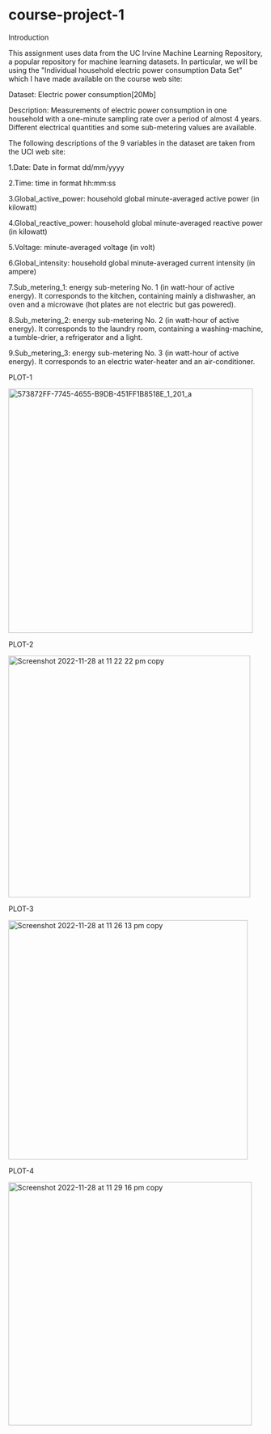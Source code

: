 # course-project-1

Introduction

This assignment uses data from the UC Irvine Machine Learning Repository, a popular repository for machine learning datasets. In particular, we will be using the "Individual household electric power consumption Data Set" which I have made available on the course web site:

Dataset: Electric power consumption[20Mb]

Description: Measurements of electric power consumption in one household with a one-minute sampling rate over a period of almost 4 years. Different electrical quantities and some sub-metering values are available.

The following descriptions of the 9 variables in the dataset are taken from the UCI web site:

1.Date: Date in format dd/mm/yyyy

2.Time: time in format hh:mm:ss

3.Global_active_power: household global minute-averaged active power (in kilowatt)

4.Global_reactive_power: household global minute-averaged reactive power (in kilowatt)

5.Voltage: minute-averaged voltage (in volt)

6.Global_intensity: household global minute-averaged current intensity (in ampere)

7.Sub_metering_1: energy sub-metering No. 1 (in watt-hour of active energy). It corresponds to the kitchen, containing mainly a dishwasher, an oven and a microwave (hot plates are not electric but gas powered).

8.Sub_metering_2: energy sub-metering No. 2 (in watt-hour of active energy). It corresponds to the laundry room, containing a washing-machine, a tumble-drier, a refrigerator and a light.

9.Sub_metering_3: energy sub-metering No. 3 (in watt-hour of active energy). It corresponds to an electric water-heater and an air-conditioner.


PLOT-1

<img width="483" alt="573872FF-7745-4655-B9DB-451FF1B8518E_1_201_a" src="https://user-images.githubusercontent.com/111347214/204345656-c09f2dc2-2e85-479c-9b62-5542fa071f8d.png">                                                                                                                                     

PLOT-2

<img width="478" alt="Screenshot 2022-11-28 at 11 22 22 pm copy" src="https://user-images.githubusercontent.com/111347214/204347224-85ced6e8-e0d7-402b-be93-f245610855d5.png">

PLOT-3

<img width="473" alt="Screenshot 2022-11-28 at 11 26 13 pm copy" src="https://user-images.githubusercontent.com/111347214/204347750-39062570-b125-4877-967d-a22187d08214.png">

PLOT-4

<img width="481" alt="Screenshot 2022-11-28 at 11 29 16 pm copy" src="https://user-images.githubusercontent.com/111347214/204348292-d81ba1c9-73ec-452a-91f2-2a30f5d0540c.png">




